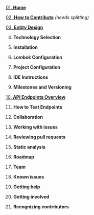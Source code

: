 [01. **Home**](https://github.com/scaleracademy/twitter-backend/wiki)

[02. **How to Contribute**](https://github.com/scaleracademy/twitter-backend/wiki/How-to-Contribute) _(needs splitting)_

[03. **Entity Design**](https://github.com/scaleracademy/twitter-backend/wiki/Entity-Design)

04. **Technology Selection**

05. **Installation**

06. **Lombok Configuration**

07. **Project Configuration**

08. **IDE Instructions**

09. **Milestones and Versioning**

[10. **API Endpoints Overview**](https://github.com/scaleracademy/twitter-backend/wiki/API-Endpoints)

11. **How to Test Endpoints**

12. **Collaboration**

13. **Working with issues**

14. **Reviewing pull requests**

15. **Static analysis**

16. **Roadmap**

17. **Team**

18. **Known issues**

19. **Getting help**

20. **Getting involved**

21. **Recognizing contributors**

